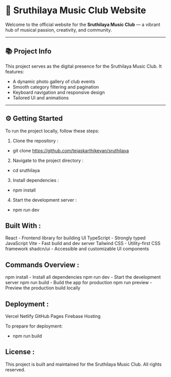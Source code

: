 # 🎵 Sruthilaya Music Club Website

Welcome to the official website for the **Sruthilaya Music Club** — a vibrant hub of musical passion, creativity, and community.

---

## 📚 Project Info

This project serves as the digital presence for the Sruthilaya Music Club. It features:

- A dynamic photo gallery of club events
- Smooth category filtering and pagination
- Keyboard navigation and responsive design
- Tailored UI and animations

---

## ⚙️ Getting Started

To run the project locally, follow these steps:

1. Clone the repository :

- git clone https://github.com/tejaskarthikeyan/sruthilaya

2. Navigate to the project directory :

- cd sruthilaya

3. Install dependencies :

- npm install

4. Start the development server :

- npm run dev

## Built With :

React        - Frontend library for building UI
TypeScript   - Strongly typed JavaScript
Vite         - Fast build and dev server
Tailwind CSS - Utility-first CSS framework
shadcn/ui    - Accessible and customizable UI components

## Commands Overview :

npm install     - Install all dependencies
npm run dev     - Start the development server
npm run build   - Build the app for production
npm run preview - Preview the production build locally

## Deployment :

Vercel
Netlify
GitHub Pages
Firebase Hosting

To prepare for deployment:

- npm run build

## License :

This project is built and maintained for the Sruthilaya Music Club.
All rights reserved.
